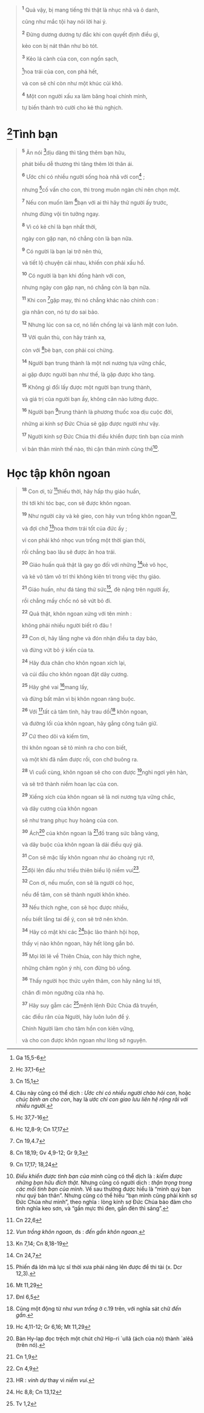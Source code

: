 > <sup><b>1</b></sup> Quả vậy, bị mang tiếng thì thật là nhục nhã và ô danh,
>
> cũng như mắc tội hay nói lời hai ý.
>
> <sup><b>2</b></sup> Đừng dương dương tự đắc khi con quyết định điều gì,
>
> kẻo con bị nát thân như bò tót.
>
> <sup><b>3</b></sup> Kẻo lá cành của con, con ngốn sạch,
>
> [^1@-4d011f8b-6980-4168-8691-2e58f17f6ea5]hoa trái của con, con phá hết,
>
> và con sẽ chỉ còn như một khúc củi khô.
>
> <sup><b>4</b></sup> Một con người xấu xa làm băng hoại chính mình,
>
> tự biến thành trò cười cho kẻ thù nghịch.

# [^2@-4d011f8b-6980-4168-8691-2e58f17f6ea5]Tình bạn

> <sup><b>5</b></sup> Ăn nói [^3@-4d011f8b-6980-4168-8691-2e58f17f6ea5]dịu dàng thì tăng thêm bạn hữu,
>
> phát biểu dễ thương thì tăng thêm lời thân ái.
>
> <sup><b>6</b></sup> Ước chi có nhiều người sống hoà nhã với con[^1-4d011f8b-6980-4168-8691-2e58f17f6ea5] ;
>
> nhưng [^4@-4d011f8b-6980-4168-8691-2e58f17f6ea5]cố vấn cho con, thì trong muôn ngàn chỉ nên chọn một.
>
> <sup><b>7</b></sup> Nếu con muốn làm [^5@-4d011f8b-6980-4168-8691-2e58f17f6ea5]bạn với ai thì hãy thử người ấy trước,
>
> nhưng đừng vội tin tưởng ngay.
>
> <sup><b>8</b></sup> Vì có kẻ chỉ là bạn nhất thời,
>
> ngày con gặp nạn, nó chẳng còn là bạn nữa.
>
> <sup><b>9</b></sup> Có người là bạn lại trở nên thù,
>
> và tiết lộ chuyện cãi nhau, khiến con phải xấu hổ.
>
> <sup><b>10</b></sup> Có người là bạn khi đồng hành với con,
>
> nhưng ngày con gặp nạn, nó chẳng còn là bạn nữa.
>
> <sup><b>11</b></sup> Khi con [^6@-4d011f8b-6980-4168-8691-2e58f17f6ea5]gặp may, thì nó chẳng khác nào chính con :
>
> gia nhân con, nó tự do sai bảo.
>
> <sup><b>12</b></sup> Nhưng lúc con sa cơ, nó liền chống lại và lánh mặt con luôn.
>
> <sup><b>13</b></sup> Với quân thù, con hãy tránh xa,
>
> còn với [^7@-4d011f8b-6980-4168-8691-2e58f17f6ea5]bè bạn, con phải coi chừng.
>
> <sup><b>14</b></sup> Người bạn trung thành là một nơi nương tựa vững chắc,
>
> ai gặp được người bạn như thế, là gặp được kho tàng.
>
> <sup><b>15</b></sup> Không gì đổi lấy được một người bạn trung thành,
>
> và giá trị của người bạn ấy, không cân nào lường được.
>
> <sup><b>16</b></sup> Người bạn [^8@-4d011f8b-6980-4168-8691-2e58f17f6ea5]trung thành là phương thuốc xoa dịu cuộc đời,
>
> những ai kính sợ Đức Chúa sẽ gặp được người như vậy.
>
> <sup><b>17</b></sup> Người kính sợ Đức Chúa thì điều khiển được tình bạn của mình
>
> vì bản thân mình thế nào, thì cận thân mình cũng thế[^2-4d011f8b-6980-4168-8691-2e58f17f6ea5].

# Học tập khôn ngoan

> <sup><b>18</b></sup> Con ơi, từ [^9@-4d011f8b-6980-4168-8691-2e58f17f6ea5]thiếu thời, hãy hấp thụ giáo huấn,
>
> thì tới khi tóc bạc, con sẽ được khôn ngoan.
>
> <sup><b>19</b></sup> Như người cày và kẻ gieo, con hãy vun trồng khôn ngoan[^3-4d011f8b-6980-4168-8691-2e58f17f6ea5],
>
> và đợi chờ [^10@-4d011f8b-6980-4168-8691-2e58f17f6ea5]hoa thơm trái tốt của đức ấy ;
>
> vì con phải khó nhọc vun trồng một thời gian thôi,
>
> rồi chẳng bao lâu sẽ được ăn hoa trái.
>
> <sup><b>20</b></sup> Giáo huấn quả thật là gay go đối với những [^11@-4d011f8b-6980-4168-8691-2e58f17f6ea5]kẻ vô học,
>
> và kẻ vô tâm vô trí thì không kiên trì trong việc thụ giáo.
>
> <sup><b>21</b></sup> Giáo huấn, như đá tảng thử sức[^4-4d011f8b-6980-4168-8691-2e58f17f6ea5], đè nặng trên người ấy,
>
> rồi chẳng mấy chốc nó sẽ vứt bỏ đi.
>
> <sup><b>22</b></sup> Quả thật, khôn ngoan xứng với tên mình :
>
> không phải nhiều người biết rõ đâu !
>
> <sup><b>23</b></sup> Con ơi, hãy lắng nghe và đón nhận điều ta dạy bảo,
>
> và đừng vứt bỏ ý kiến của ta.
>
> <sup><b>24</b></sup> Hãy đưa chân cho khôn ngoan xích lại,
>
> và cúi đầu cho khôn ngoan đặt dây cương.
>
> <sup><b>25</b></sup> Hãy ghé vai [^12@-4d011f8b-6980-4168-8691-2e58f17f6ea5]mang lấy,
>
> và đừng bất mãn vì bị khôn ngoan ràng buộc.
>
> <sup><b>26</b></sup> Với [^13@-4d011f8b-6980-4168-8691-2e58f17f6ea5]tất cả tâm tình, hãy trau dồi[^5-4d011f8b-6980-4168-8691-2e58f17f6ea5] khôn ngoan,
>
> và đường lối của khôn ngoan, hãy gắng công tuân giữ.
>
> <sup><b>27</b></sup> Cứ theo dõi và kiếm tìm,
>
> thì khôn ngoan sẽ tỏ mình ra cho con biết,
>
> và một khi đã nắm được rồi, con chớ buông ra.
>
> <sup><b>28</b></sup> Vì cuối cùng, khôn ngoan sẽ cho con được [^14@-4d011f8b-6980-4168-8691-2e58f17f6ea5]nghỉ ngơi yên hàn,
>
> và sẽ trở thành niềm hoan lạc của con.
>
> <sup><b>29</b></sup> Xiềng xích của khôn ngoan sẽ là nơi nương tựa vững chắc,
>
> và dây cương của khôn ngoan
>
> sẽ như trang phục huy hoàng của con.
>
> <sup><b>30</b></sup> Ách[^6-4d011f8b-6980-4168-8691-2e58f17f6ea5] của khôn ngoan là [^15@-4d011f8b-6980-4168-8691-2e58f17f6ea5]đồ trang sức bằng vàng,
>
> và dây buộc của khôn ngoan là dải điều quý giá.
>
> <sup><b>31</b></sup> Con sẽ mặc lấy khôn ngoan như áo choàng rực rỡ,
>
> [^16@-4d011f8b-6980-4168-8691-2e58f17f6ea5]đội lên đầu như triều thiên biểu lộ niềm vui[^7-4d011f8b-6980-4168-8691-2e58f17f6ea5].
>
> <sup><b>32</b></sup> Con ơi, nếu muốn, con sẽ là người có học,
>
> nếu để tâm, con sẽ thành người khôn khéo.
>
> <sup><b>33</b></sup> Nếu thích nghe, con sẽ học được nhiều,
>
> nếu biết lắng tai để ý, con sẽ trở nên khôn.
>
> <sup><b>34</b></sup> Hãy có mặt khi các [^17@-4d011f8b-6980-4168-8691-2e58f17f6ea5]bậc lão thành hội họp,
>
> thấy vị nào khôn ngoan, hãy hết lòng gắn bó.
>
> <sup><b>35</b></sup> Mọi lời lẽ về Thiên Chúa, con hãy thích nghe,
>
> những châm ngôn ý nhị, con đừng bỏ uổng.
>
> <sup><b>36</b></sup> Thấy người học thức uyên thâm, con hãy năng lui tới,
>
> chân đi mòn ngưỡng cửa nhà họ.
>
> <sup><b>37</b></sup> Hãy suy gẫm các [^18@-4d011f8b-6980-4168-8691-2e58f17f6ea5]mệnh lệnh Đức Chúa đã truyền,
>
> các điều răn của Người, hãy luôn luôn để ý.
>
> Chính Người làm cho tâm hồn con kiên vững,
>
> và cho con được khôn ngoan như lòng sở nguyện.

[^1-4d011f8b-6980-4168-8691-2e58f17f6ea5]: Câu này cũng có thể dịch : _Ước chi có nhiều người chào hỏi con_, hoặc _chúc bình an cho con_, hay là _ước chi con giao lưu liên hệ rộng rãi với nhiều người_.

[^2-4d011f8b-6980-4168-8691-2e58f17f6ea5]: _Điều khiển được tình bạn của mình_ cũng có thể dịch là : _kiếm được những bạn hữu đích thật_. Nhưng cũng có người dịch : _thận trọng trong các mối tình bạn của mình_. Vế sau thường được hiểu là “mình quý bạn như quý bản thân”. Nhưng cũng có thể hiểu “bạn mình cũng phải kính sợ Đức Chúa như mình”, theo nghĩa : lòng kính sợ Đức Chúa bảo đảm cho tình nghĩa keo sơn, và “gần mực thì đen, gần đèn thì sáng”.

[^3-4d011f8b-6980-4168-8691-2e58f17f6ea5]: _Vun trồng khôn ngoan_, ds : _đến gần khôn ngoan_.

[^4-4d011f8b-6980-4168-8691-2e58f17f6ea5]: Phiến đá lớn mà lực sĩ thời xưa phải nâng lên được để thi tài (x. Dcr 12,3).

[^5-4d011f8b-6980-4168-8691-2e58f17f6ea5]: Cũng một động từ như _vun trồng_ ở c.19 trên, với nghĩa sát chữ _đến gần_.

[^6-4d011f8b-6980-4168-8691-2e58f17f6ea5]: Bản Hy-lạp đọc trệch một chút chữ Híp-ri \`ullâ (ách của nó) thành \`alêâ (trên nó).

[^7-4d011f8b-6980-4168-8691-2e58f17f6ea5]: HR : _vinh dự_ thay vì _niềm vui_.

[^1@-4d011f8b-6980-4168-8691-2e58f17f6ea5]: Ga 15,5-6

[^2@-4d011f8b-6980-4168-8691-2e58f17f6ea5]: Hc 37,1-6

[^3@-4d011f8b-6980-4168-8691-2e58f17f6ea5]: Cn 15,1

[^4@-4d011f8b-6980-4168-8691-2e58f17f6ea5]: Hc 37,7-16

[^5@-4d011f8b-6980-4168-8691-2e58f17f6ea5]: Hc 12,8-9; Cn 17,17

[^6@-4d011f8b-6980-4168-8691-2e58f17f6ea5]: Cn 19,4.7

[^7@-4d011f8b-6980-4168-8691-2e58f17f6ea5]: Cn 18,19; Gv 4,9-12; Gr 9,3

[^8@-4d011f8b-6980-4168-8691-2e58f17f6ea5]: Cn 17,17; 18,24

[^9@-4d011f8b-6980-4168-8691-2e58f17f6ea5]: Cn 22,6

[^10@-4d011f8b-6980-4168-8691-2e58f17f6ea5]: Kn 7,14; Cn 8,18-19

[^11@-4d011f8b-6980-4168-8691-2e58f17f6ea5]: Cn 24,7

[^12@-4d011f8b-6980-4168-8691-2e58f17f6ea5]: Mt 11,29

[^13@-4d011f8b-6980-4168-8691-2e58f17f6ea5]: Đnl 6,5

[^14@-4d011f8b-6980-4168-8691-2e58f17f6ea5]: Hc 4,11-12; Gr 6,16; Mt 11,29

[^15@-4d011f8b-6980-4168-8691-2e58f17f6ea5]: Cn 1,9

[^16@-4d011f8b-6980-4168-8691-2e58f17f6ea5]: Cn 4,9

[^17@-4d011f8b-6980-4168-8691-2e58f17f6ea5]: Hc 8,8; Cn 13,12

[^18@-4d011f8b-6980-4168-8691-2e58f17f6ea5]: Tv 1,2
